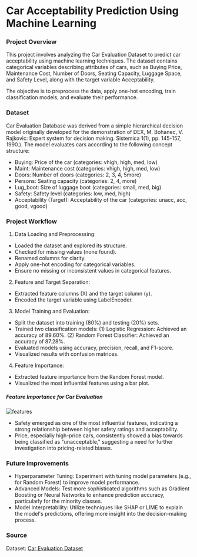 # Car Acceptability Prediction Using Machine Learning

### Project Overview

This project involves analyzing the Car Evaluation Dataset to predict car acceptability using machine learning techniques. The dataset contains categorical variables describing attributes of cars, such as Buying Price, Maintenance Cost, Number of Doors, Seating Capacity, Luggage Space, and Safety Level, along with the target variable Acceptability. 

The objective is to preprocess the data, apply one-hot encoding, train classification models, and evaluate their performance.

### Dataset

Car Evaluation Database was derived from a simple hierarchical decision model originally developed for the demonstration of DEX, M. Bohanec, V. Rajkovic: Expert system for decision making. Sistemica 1(1), pp. 145-157, 1990.). The model evaluates cars according to the following concept structure:

- Buying: Price of the car (categories: vhigh, high, med, low)
- Maint: Maintenance cost (categories: vhigh, high, med, low)
- Doors: Number of doors (categories: 2, 3, 4, 5more)
- Persons: Seating capacity (categories: 2, 4, more)
- Lug_boot: Size of luggage boot (categories: small, med, big)
- Safety: Safety level (categories: low, med, high)
- Acceptability (Target): Acceptability of the car (categories: unacc, acc, good, vgood)

### Project Workflow

1. Data Loading and Preprocessing:
- Loaded the dataset and explored its structure.
- Checked for missing values (none found).
- Renamed columns for clarity.
- Apply one-hot encoding for categorical variables.
- Ensure no missing or inconsistent values in categorical features.

2. Feature and Target Separation:
- Extracted feature columns (X) and the target column (y).
- Encoded the target variable using LabelEncoder.

3. Model Training and Evaluation:
- Split the dataset into training (80%) and testing (20%) sets.
- Trained two classification models: (1) Logistic Regression: Achieved an accuracy of 89.60%. (2) Random Forest Classifier: Achieved an accuracy of 87.28%.
- Evaluated models using accuracy, precision, recall, and F1-score.
- Visualized results with confusion matrices.

4. Feature Importance:
- Extracted feature importance from the Random Forest model.
- Visualized the most influential features using a bar plot.

##### Feature Importance for Car Evaluation
![features](https://github.com/user-attachments/assets/35a08a0a-57bd-480b-a945-df77b8431ac1)
- Safety emerged as one of the most influential features, indicating a strong relationship between higher safety ratings and acceptability.
- Price, especially high-price cars, consistently showed a bias towards being classified as "unacceptable," suggesting a need for further investigation into pricing-related biases.

### Future Improvements

- Hyperparameter Tuning: Experiment with tuning model parameters (e.g., for Random Forest) to improve model performance.
- Advanced Models: Test more sophisticated algorithms such as Gradient Boosting or Neural Networks to enhance prediction accuracy, particularly for the minority classes.
- Model Interpretability: Utilize techniques like SHAP or LIME to explain the model's predictions, offering more insight into the decision-making process.

### Source

Dataset: [Car Evaluation Dataset](https://www.kaggle.com/datasets/elikplim/car-evaluation-data-set)
